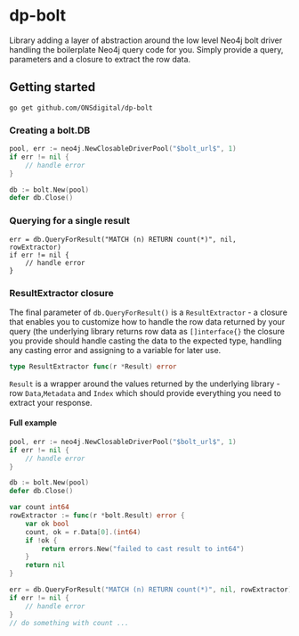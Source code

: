 # dp-bolt
Library adding a layer of abstraction around the low level Neo4j bolt driver handling the boilerplate Neo4j query code
 for you. Simply provide a query, parameters and a closure to extract the row data.
 
## Getting started
`go get github.com/ONSdigital/dp-bolt`

### Creating a bolt.DB
```go
pool, err := neo4j.NewClosableDriverPool("$bolt_url$", 1)
if err != nil {
	// handle error
}

db := bolt.New(pool)
defer db.Close()
```
### Querying for a single result
```
err = db.QueryForResult("MATCH (n) RETURN count(*)", nil, rowExtractor)
if err != nil {
    // handle error
}
```

### ResultExtractor closure
The final parameter of `db.QueryForResult()` is a `ResultExtractor` - a closure that enables you to customize how to 
handle the row data returned by your query (the underlying library returns row data as `[]interface{}` the closure you 
provide should handle casting the data to the expected type, handling any casting error and assigning to a variable for later use.
```go
type ResultExtractor func(r *Result) error
```
`Result` is a wrapper around the values returned by the underlying library - row `Data`,`Metadata` and `Index` which 
should provide everything you need to extract your response.  

#### Full example
```go
pool, err := neo4j.NewClosableDriverPool("$bolt_url$", 1)
if err != nil {
	// handle error
}

db := bolt.New(pool)
defer db.Close()

var count int64
rowExtractor := func(r *bolt.Result) error {
    var ok bool
    count, ok = r.Data[0].(int64)
    if !ok {
        return errors.New("failed to cast result to int64")
    }
    return nil
}

err = db.QueryForResult("MATCH (n) RETURN count(*)", nil, rowExtractor)
if err != nil {
    // handle error
}
// do something with count ...
```


